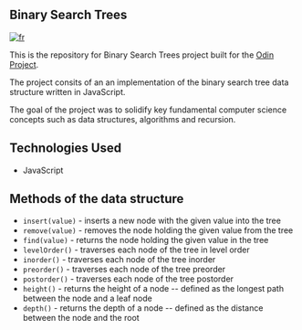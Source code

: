 ## Binary Search Trees

[![fr](https://img.shields.io/badge/lang-fr-blue)](README.fr.md)

This is the repository for Binary Search Trees project built for the [Odin Project](https://www.theodinproject.com/lessons/javascript-binary-search-trees).

The project consits of an an implementation of the binary search tree data structure written in JavaScript.

The goal of the project was to solidify key fundamental computer science concepts such as data structures, algorithms and recursion.

## Technologies Used

- JavaScript

## Methods of the data structure

- `insert(value)` - inserts a new node with the given value into the tree
- `remove(value)` - removes the node holding the given value from the tree
- `find(value)` - returns the node holding the given value in the tree
- `levelOrder()` - traverses each node of the tree in level order
- `inorder()` - traverses each node of the tree inorder
- `preorder()` - traverses each node of the tree preorder
- `postorder()` - traverses each node of the tree postorder
- `height()` - returns the height of a node -- defined as the longest path between the node and a leaf node
- `depth()` - returns the depth of a node -- defined as the distance between the node and the root
